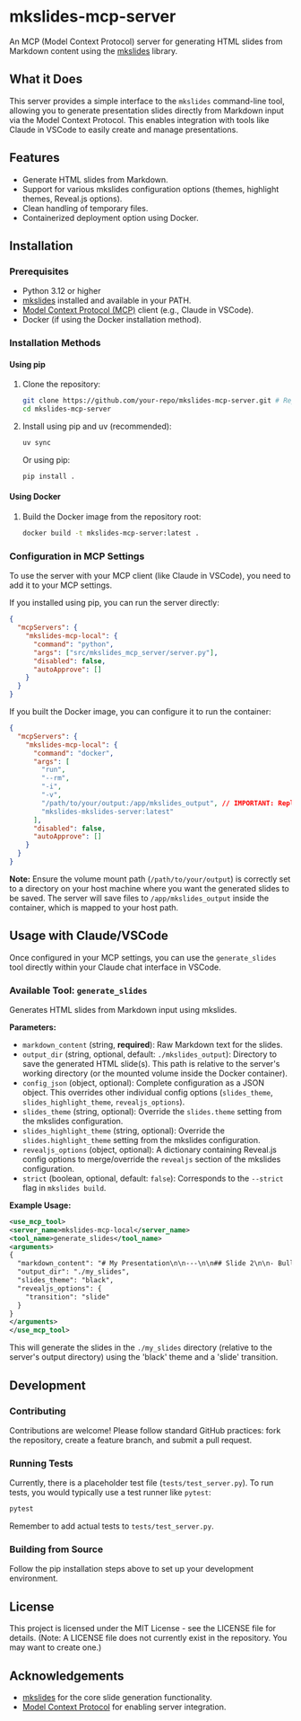 # mkslides-mcp-server

An MCP (Model Context Protocol) server for generating HTML slides from Markdown content using the [mkslides](https://github.com/saoudrizwan/mkslides) library.

## What it Does

This server provides a simple interface to the `mkslides` command-line tool, allowing you to generate presentation slides directly from Markdown input via the Model Context Protocol. This enables integration with tools like Claude in VSCode to easily create and manage presentations.

## Features

*   Generate HTML slides from Markdown.
*   Support for various mkslides configuration options (themes, highlight themes, Reveal.js options).
*   Clean handling of temporary files.
*   Containerized deployment option using Docker.

## Installation

### Prerequisites

*   Python 3.12 or higher
*   [mkslides](https://github.com/saoudrizwan/mkslides) installed and available in your PATH.
*   [Model Context Protocol (MCP)](https://github.com/modelcontextprotocol/mcp) client (e.g., Claude in VSCode).
*   Docker (if using the Docker installation method).

### Installation Methods

#### Using pip

1.  Clone the repository:
    ```bash
    git clone https://github.com/your-repo/mkslides-mcp-server.git # Replace with actual repo URL
    cd mkslides-mcp-server
    ```
2.  Install using pip and uv (recommended):
    ```bash
    uv sync
    ```
    Or using pip:
    ```bash
    pip install .
    ```

#### Using Docker

1.  Build the Docker image from the repository root:
    ```bash
    docker build -t mkslides-mcp-server:latest .
    ```

### Configuration in MCP Settings

To use the server with your MCP client (like Claude in VSCode), you need to add it to your MCP settings.

If you installed using pip, you can run the server directly:

```json
{
  "mcpServers": {
    "mkslides-mcp-local": {
      "command": "python",
      "args": ["src/mkslides_mcp_server/server.py"],
      "disabled": false,
      "autoApprove": []
    }
  }
}
```

If you built the Docker image, you can configure it to run the container:

```json
{
  "mcpServers": {
    "mkslides-mcp-local": {
      "command": "docker",
      "args": [
        "run",
        "--rm",
        "-i",
        "-v",
        "/path/to/your/output:/app/mkslides_output", // IMPORTANT: Replace with your desired output path
        "mkslides-mkslides-server:latest"
      ],
      "disabled": false,
      "autoApprove": []
    }
  }
}
```
**Note:** Ensure the volume mount path (`/path/to/your/output`) is correctly set to a directory on your host machine where you want the generated slides to be saved. The server will save files to `/app/mkslides_output` inside the container, which is mapped to your host path.

## Usage with Claude/VSCode

Once configured in your MCP settings, you can use the `generate_slides` tool directly within your Claude chat interface in VSCode.

### Available Tool: `generate_slides`

Generates HTML slides from Markdown input using mkslides.

**Parameters:**

*   `markdown_content` (string, **required**): Raw Markdown text for the slides.
*   `output_dir` (string, optional, default: `./mkslides_output`): Directory to save the generated HTML slide(s). This path is relative to the server's working directory (or the mounted volume inside the Docker container).
*   `config_json` (object, optional): Complete configuration as a JSON object. This overrides other individual config options (`slides_theme`, `slides_highlight_theme`, `revealjs_options`).
*   `slides_theme` (string, optional): Override the `slides.theme` setting from the mkslides configuration.
*   `slides_highlight_theme` (string, optional): Override the `slides.highlight_theme` setting from the mkslides configuration.
*   `revealjs_options` (object, optional): A dictionary containing Reveal.js config options to merge/override the `revealjs` section of the mkslides configuration.
*   `strict` (boolean, optional, default: `false`): Corresponds to the `--strict` flag in `mkslides build`.

**Example Usage:**

```xml
<use_mcp_tool>
<server_name>mkslides-mcp-local</server_name>
<tool_name>generate_slides</tool_name>
<arguments>
{
  "markdown_content": "# My Presentation\n\n---\n\n## Slide 2\n\n- Bullet 1\n- Bullet 2",
  "output_dir": "./my_slides",
  "slides_theme": "black",
  "revealjs_options": {
    "transition": "slide"
  }
}
</arguments>
</use_mcp_tool>
```

This will generate the slides in the `./my_slides` directory (relative to the server's output directory) using the 'black' theme and a 'slide' transition.

## Development

### Contributing

Contributions are welcome! Please follow standard GitHub practices: fork the repository, create a feature branch, and submit a pull request.

### Running Tests

Currently, there is a placeholder test file (`tests/test_server.py`). To run tests, you would typically use a test runner like `pytest`:

```bash
pytest
```
Remember to add actual tests to `tests/test_server.py`.

### Building from Source

Follow the pip installation steps above to set up your development environment.

## License

This project is licensed under the MIT License - see the LICENSE file for details. (Note: A LICENSE file does not currently exist in the repository. You may want to create one.)

## Acknowledgements

*   [mkslides](https://github.com/saoudrizwan/mkslides) for the core slide generation functionality.
*   [Model Context Protocol](https://github.com/modelcontextprotocol/mcp) for enabling server integration.
